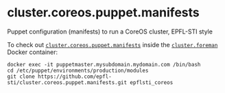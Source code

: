 # cluster.coreos.puppet.manifests
Puppet configuration (manifests) to run a CoreOS cluster, EPFL-STI style

To check out [`cluster.coreos.puppet.manifests`](https://github.com/epfl-sti/cluster.coreos.puppet.manifests) inside the [`cluster.foreman`](https://github.com/epfl-sti/cluster.foreman) Docker container:

    docker exec -it puppetmaster.mysubdomain.mydomain.com /bin/bash
    cd /etc/puppet/environments/production/modules
    git clone https://github.com/epfl-sti/cluster.coreos.puppet.manifests.git epflsti_coreos


